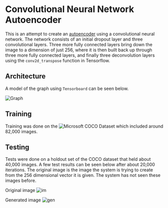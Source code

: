 # Convolutional Neural Network Autoencoder

This is an attempt to create an [autoencoder](https://en.wikipedia.org/wiki/Autoencoder)
using a convolutional neural network. The network consists of an initial dropout layer and
three convolutional layers. Three more fully connected layers bring down the image to a
dimension of just 256, where it is then built back up through three more fully connected layers,
and finally three deconvolution layers using the `conv2d_transpose` function in Tensorflow.

## Architecture
A model of the graph using `Tensorboard` can be seen below.

![Graph](https://raw.githubusercontent.com/cameronfabbri/Autoencoder/master/graph.png)

## Training
Training was done on the ![Microsoft COCO Dataset](http://mscoco.org/) which included around
82,000 images.

## Testing

Tests were done on a holdout set of the COCO dataset that held about 40,000 images. A few
test results can be seen below after about 20,000 iterations. The original image is the
image the system is trying to create from the 256 dimensional vector it is given. The system
has not seen these images before.

Original image
![im](https://github.com/cameronfabbri/Autoencoder/blob/master/evaluations/images/im-0.png?raw=true)

Generated image
![gen](https://github.com/cameronfabbri/Autoencoder/blob/master/evaluations/images/gen-0.png?raw=true)

